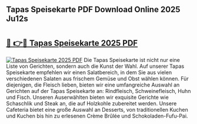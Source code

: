 ## Tapas Speisekarte PDF Download Online 2025 Ju12s

# <h2><a href="http://gcdad4.nevu.top/?p=Tapas+Speisekarte">🔗 👉🔴 Tapas Speisekarte 2025 PDF</a></h2>

[![Tapas Speisekarte 2025 PDF](https://i.imgur.com/dBaPXMq.png)](http://gcdad4.nevu.top/?p=Tapas+Speisekarte)
Die Tapas Speisekarte ist nicht nur eine Liste von Gerichten, sondern auch die Kunst der Wahl. Auf unserer Tapas Speisekarte empfehlen wir einen Salatbereich, in dem Sie aus vielen verschiedenen Salaten aus frischem Gemüse und Obst wählen können. Für diejenigen, die Fleisch lieben, bieten wir eine umfangreiche Auswahl an Gerichten auf der Tapas Speisekarte an: Rindfleisch, Schweinefleisch, Huhn und Fisch. Unseren Auserwählten bieten wir exquisite Gerichte wie Schaschlik und Steak an, die auf Holzkohle zubereitet werden. Unsere Cafeteria bietet eine große Auswahl an Desserts, von traditionellen Kuchen und Kuchen bis hin zu erlesenen Crème Brûlée und Schokoladen-Fufu-Pai.
